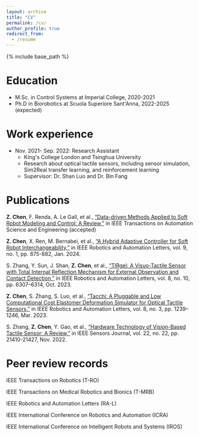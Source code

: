 ```yaml
---
layout: archive
title: "CV"
permalink: /cv/
author_profile: true
redirect_from:
  - /resume
---
```


{% include base_path %}

Education
======
* M.Sc. in Control Systems at Imperial College, 2020-2021
* Ph.D in Biorobotics at Scuola Superiore Sant'Anna, 2022-2025 (expected)

Work experience
======
* Nov. 2021- Sep. 2022: Research Assistant
  * King's College London and Tsinghua University
  * Research about optical tactile sensors, including sensor simulation, Sim2Real transfer learning, and reinforcement learning
  * Supervisor: Dr. Shan Luo and Dr. Bin Fang

Publications
======
**Z. Chen**,  F. Renda, A. Le Gall, et al., [“Data-driven Methods Applied to Soft Robot Modeling and Control: A Review,”](https://ieeexplore.ieee.org/document/10477253) in IEEE Transactions on Automation Science and Engineering (accepted)

**Z. Chen**, X. Ren, M. Bernabei, et al., [“A Hybrid Adaptive Controller for Soft Robot Interchangeability,”](https://ieeexplore.ieee.org/document/10333308) in IEEE Robotics and Automation Letters, vol. 9, no. 1, pp. 875-882, Jan. 2024.

S. Zhang, Y. Sun, J. Shan, **Z. Chen**, et al., [“TIRgel: A Visuo-Tactile Sensor with Total Internal Reflection Mechanism for External Observation and Contact Detection,”](https://ieeexplore.ieee.org/document/10224334) in IEEE Robotics and Automation Letters, vol. 8, no. 10, pp. 6307–6314, Oct. 2023.

**Z. Chen**, S. Zhang, S. Luo, et al., [“Tacchi: A Pluggable and Low Computational Cost Elastomer Deformation Simulator for Optical Tactile Sensors,”](https://ieeexplore.ieee.org/document/10017344) in IEEE Robotics and Automation Letters, vol. 8, no. 3, pp. 1239–1246, Mar. 2023.

S. Zhang, **Z. Chen**, Y. Gao, et al., [“Hardware Technology of Vision-Based Tactile Sensor: A Review,”](https://ieeexplore.ieee.org/document/9911183) in IEEE Sensors Journal, vol. 22, no. 22, pp. 21410-21427, Nov. 2022.


Peer review records
======
IEEE Transactions on Robotics (T-RO)

IEEE Transactions on Medical Robotics and Bionics (T-MRB)

IEEE Robotics and Automation Letters (RA-L)

IEEE International Conference on Robotics and Automation (ICRA)

IEEE International Conference on Intelligent Robots and Systems (IROS)
